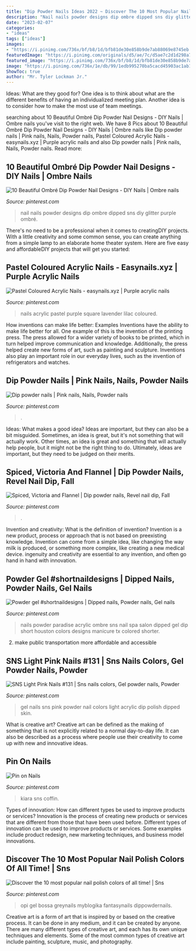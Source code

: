 ```yaml
---
title: "Dip Powder Nails Ideas 2022 ~ Discover The 10 Most Popular Nail Polish Colors Of All Time!"
description: "Nail nails powder designs dip ombre dipped sns diy glitter purple ombré"
date: "2023-02-07"
categories:
- "ideas"
tags: ["ideas"]
images:
- "https://i.pinimg.com/736x/bf/b8/1d/bfb81de30e858b9de7ab88069e8745eb.jpg"
featuredImage: "https://i.pinimg.com/originals/d5/ae/7c/d5ae7c2d1d298a74c95339b5f03328f0.jpg"
featured_image: "https://i.pinimg.com/736x/bf/b8/1d/bfb81de30e858b9de7ab88069e8745eb.jpg"
image: "https://i.pinimg.com/736x/1e/db/99/1edb995270ba5cacd45903ac1ab1558d.jpg"
ShowToc: true
author: "Mr. Tyler Lockman Jr."
---
```



Ideas: What are they good for?
One idea is to think about what are the different benefits of having an individualized meeting plan. Another idea is to consider how to make the most use of team meetings.

	

		
searching about 10 Beautiful Ombré Dip Powder Nail Designs - DIY Nails | Ombre nails you've visit to the right web. We have 8 Pics about 10 Beautiful Ombré Dip Powder Nail Designs - DIY Nails | Ombre nails like Dip powder nails | Pink nails, Nails, Powder nails, Pastel Coloured Acrylic Nails - easynails.xyz | Purple acrylic nails and also Dip powder nails | Pink nails, Nails, Powder nails. Read more:
		
    
## 10 Beautiful Ombré Dip Powder Nail Designs - DIY Nails | Ombre Nails

<img loading=lazy src="https://i.pinimg.com/736x/1e/db/99/1edb995270ba5cacd45903ac1ab1558d.jpg" onerror="this.onerror=null;this.src='https://tse3.mm.bing.net/th?id=OIP.BBqNuiBP1qrw6ylM54Kj9QHaGu&amp;pid=15.1';" alt="10 Beautiful Ombré Dip Powder Nail Designs - DIY Nails | Ombre nails">

_Source: pinterest.com_

>nail nails powder designs dip ombre dipped sns diy glitter purple ombré. 

	

There's no need to be a professional when it comes to creatingDIY projects. With a little creativity and some common sense, you can create anything from a simple lamp to an elaborate home theater system. Here are five easy and affordableDIY projects that will get you started: 

    
## Pastel Coloured Acrylic Nails - Easynails.xyz | Purple Acrylic Nails

<img loading=lazy src="https://i.pinimg.com/736x/6f/a9/45/6fa9453d6fd459585fb44858de9efa04--acrylic-nails-lavender-pastel-acrylic-nails.jpg" onerror="this.onerror=null;this.src='https://tse2.mm.bing.net/th?id=OIP.S1TLle56Muh60A0NY0F0bAHaHa&amp;pid=15.1';" alt="Pastel Coloured Acrylic Nails - easynails.xyz | Purple acrylic nails">

_Source: pinterest.com_

>nails acrylic pastel purple square lavender lilac coloured. 

	

How inventions can make life better: Examples
Inventions have the ability to make life better for all. One example of this is the invention of the printing press. The press allowed for a wider variety of books to be printed, which in turn helped improve communication and knowledge. Additionally, the press helped create new forms of art, such as painting and sculpture. Inventions also play an important role in our everyday lives, such as the invention of refrigerators and watches.

    
## Dip Powder Nails | Pink Nails, Nails, Powder Nails

<img loading=lazy src="https://i.pinimg.com/originals/f6/fa/fa/f6fafab106f4720c3b09198395675046.jpg" onerror="this.onerror=null;this.src='https://tse3.mm.bing.net/th?id=OIP.GqzeQ8MnzMVXiL3AgMXrhQHaJ4&amp;pid=15.1';" alt="Dip powder nails | Pink nails, Nails, Powder nails">

_Source: pinterest.com_

>. 

	

Ideas: What makes a good idea?
Ideas are important, but they can also be a bit misguided. Sometimes, an idea is great, but it's not something that will actually work. Other times, an idea is great and something that will actually help people, but it might not be the right thing to do. Ultimately, ideas are important, but they need to be judged on their merits.

    
## Spiced, Victoria And Flannel | Dip Powder Nails, Revel Nail Dip, Fall

<img loading=lazy src="https://i.pinimg.com/736x/78/ee/e6/78eee69fcf5a4fb7f508d4c93ce1d110.jpg" onerror="this.onerror=null;this.src='https://tse1.mm.bing.net/th?id=OIP.E0akw2NPXsLfpdtXPV7WdAHaHW&amp;pid=15.1';" alt="Spiced, Victoria and Flannel | Dip powder nails, Revel nail dip, Fall">

_Source: pinterest.com_

>. 

	

Invention and creativity: What is the definition of invention?
Invention is a new product, process or approach that is not based on preexisting knowledge. Invention can come from a simple idea, like changing the way milk is produced, or something more complex, like creating a new medical device. ingenuity and creativity are essential to any invention, and often go hand in hand with innovation.

    
## Powder Gel #shortnaildesigns | Dipped Nails, Powder Nails, Gel Nails

<img loading=lazy src="https://i.pinimg.com/originals/d5/ae/7c/d5ae7c2d1d298a74c95339b5f03328f0.jpg" onerror="this.onerror=null;this.src='https://tse4.mm.bing.net/th?id=OIP.m5U-wQKW0AL1xh8ToiutCQHaJ4&amp;pid=15.1';" alt="Powder gel #shortnaildesigns | Dipped nails, Powder nails, Gel nails">

_Source: pinterest.com_

>nails powder paradise acrylic ombre sns nail spa salon dipped gel dip short houston colors designs manicure tx colored shorter. 

	

2. make public transportation more affordable and accessible

    
## SNS Light Pink Nails #131 | Sns Nails Colors, Gel Powder Nails, Powder

<img loading=lazy src="https://i.pinimg.com/originals/7a/4a/85/7a4a85bf90ec98d343b949b1449ab9b7.jpg" onerror="this.onerror=null;this.src='https://tse1.mm.bing.net/th?id=OIP.L2Y2nfRfNPesOC9nmiaFPAHaJ4&amp;pid=15.1';" alt="SNS Light Pink Nails #131 | Sns nails colors, Gel powder nails, Powder">

_Source: pinterest.com_

>gel nails sns pink powder nail colors light acrylic dip polish dipped skin. 

	

What is creative art?
Creative art can be defined as the making of something that is not explicitly related to a normal day-to-day life. It can also be described as a process where people use their creativity to come up with new and innovative ideas.

    
## Pin On Nails

<img loading=lazy src="https://i.pinimg.com/736x/bf/b8/1d/bfb81de30e858b9de7ab88069e8745eb.jpg" onerror="this.onerror=null;this.src='https://tse3.mm.bing.net/th?id=OIP.UPVxoUCpDuZC28_KYuN_sAHaHa&amp;pid=15.1';" alt="Pin on Nails">

_Source: pinterest.com_

>kiara sns coffin. 

	

Types of innovation: How can different types be used to improve products or services?
Innovation is the process of creating new products or services that are different from those that have been used before. Different types of innovation can be used to improve products or services. Some examples include product redesign, new marketing techniques, and business model innovations.

    
## Discover The 10 Most Popular Nail Polish Colors Of All Time! | Sns

<img loading=lazy src="https://i.pinimg.com/736x/24/38/e5/2438e5ead3a0e51f7ff79d7680a73f9b.jpg" onerror="this.onerror=null;this.src='https://tse1.mm.bing.net/th?id=OIP.yqJJoXrEOUQMw7sRsfIWnAHaJ3&amp;pid=15.1';" alt="Discover the 10 most popular nail polish colors of all time! | Sns">

_Source: pinterest.com_

>opi gel bossa greynails myblogika fantasynails dippowdernails. 

	

Creative art is a form of art that is inspired by or based on the creative process. It can be done in any medium, and it can be created by anyone. There are many different types of creative art, and each has its own unique techniques and elements. Some of the most common types of creative art include painting, sculpture, music, and photography.

